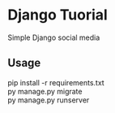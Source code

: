 # Django Tuorial
Simple Django social media

## Usage
pip install -r requirements.txt
<br>
py manage.py migrate
<br>
py manage.py runserver
<br>
